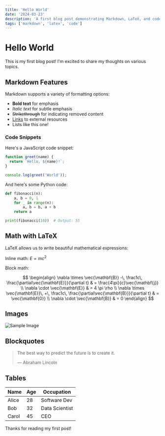```yaml
---
title: 'Hello World'
date: '2024-03-23'
description: 'A first blog post demonstrating Markdown, LaTeX, and code snippets'
tags: ['markdown', 'latex', 'code']
---
```


# Hello World

This is my first blog post! I'm excited to share my thoughts on various topics.

## Markdown Features

Markdown supports a variety of formatting options:

- **Bold text** for emphasis
- *Italic text* for subtle emphasis
- ~~Strikethrough~~ for indicating removed content
- [Links](https://example.com) to external resources
- Lists like this one!

### Code Snippets

Here's a JavaScript code snippet:

```javascript
function greet(name) {
  return `Hello, ${name}!`;
}

console.log(greet('World'));
```

And here's some Python code:

```python
def fibonacci(n):
    a, b = 0, 1
    for _ in range(n):
        a, b = b, a + b
    return a

print(fibonacci(10))  # Output: 55
```

## Math with LaTeX

LaTeX allows us to write beautiful mathematical expressions:

Inline math: $E = mc^2$

Block math:

$$
\begin{align}
\nabla \times \vec{\mathbf{B}} -\, \frac1c\, \frac{\partial\vec{\mathbf{E}}}{\partial t} & = \frac{4\pi}{c}\vec{\mathbf{j}} \\
\nabla \cdot \vec{\mathbf{E}} & = 4 \pi \rho \\
\nabla \times \vec{\mathbf{E}}\, +\, \frac1c\, \frac{\partial\vec{\mathbf{B}}}{\partial t} & = \vec{\mathbf{0}} \\
\nabla \cdot \vec{\mathbf{B}} & = 0
\end{align}
$$

## Images

![Sample Image](https://images.unsplash.com/photo-1501854140801-50d01698950b?q=80&w=1600&auto=format&fit=crop)

## Blockquotes

> The best way to predict the future is to create it.
>
> — Abraham Lincoln

## Tables

| Name  | Age | Occupation     |
|-------|-----|----------------|
| Alice | 28  | Software Dev   |
| Bob   | 32  | Data Scientist |
| Carol | 45  | CEO            |

Thanks for reading my first post!
